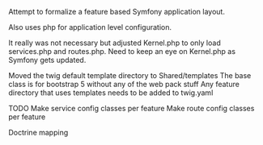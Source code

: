 Attempt to formalize a feature based Symfony application layout.

Also uses php for application level configuration.

It really was not necessary but adjusted Kernel.php to only load services.php and routes.php.
Need to keep an eye on Kernel.php as Symfony gets updated.  

Moved the twig default template directory to Shared/templates
The base class is for bootstrap 5 without any of the web pack stuff
Any feature directory that uses templates needs to be added to twig.yaml

TODO
Make service config classes per feature
Make route config classes per feature

Doctrine mapping

